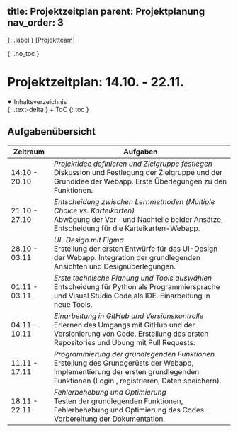 title: Projektzeitplan
parent: Projektplanung
nav_order: 3
---

{: .label }
[Projektteam]

{: .no_toc }
# Projektzeitplan: 14.10. - 22.11.

<details open markdown="block">
{: .text-delta }
<summary>Inhaltsverzeichnis</summary>
+ ToC
{: toc }
</details>

## Aufgabenübersicht

| Zeitraum        | Aufgaben                                                                                         |
|-----------------|--------------------------------------------------------------------------------------------------|
| 14.10 - 20.10   | *Projektidee definieren und Zielgruppe festlegen*<br>Diskussion und Festlegung der Zielgruppe und der Grundidee der Webapp. Erste Überlegungen zu den Funktionen. |
| 21.10 - 27.10   | *Entscheidung zwischen Lernmethoden (Multiple Choice vs. Karteikarten)*<br>Abwägung der Vor- und Nachteile beider Ansätze, Entscheidung für die Karteikarten-Webapp. |
| 28.10 - 03.11   | *UI-Design mit Figma*<br>Erstellung der ersten Entwürfe für das UI-Design der Webapp. Integration der grundlegenden Ansichten und Designüberlegungen. |
| 01.11 - 03.11   | *Erste technische Planung und Tools auswählen*<br>Entscheidung für Python als Programmiersprache und Visual Studio Code als IDE. Einarbeitung in neue Tools. |
| 04.11 - 10.11   | *Einarbeitung in GitHub und Versionskontrolle*<br>Erlernen des Umgangs mit GitHub und der Versionierung von Code. Erstellung des ersten Repositories und Übung mit Pull Requests. |
| 11.11 - 17.11   | *Programmierung der grundlegenden Funktionen*<br>Erstellung des Grundgerüsts der Webapp, Implementierung der ersten grundlegenden Funktionen (Login , registrieren, Daten speichern). |
| 18.11 - 22.11   | *Fehlerbehebung und Optimierung*<br>Testen der grundlegenden Funktionen, Fehlerbehebung und Optimierung des Codes. Vorbereitung der Dokumentation. |